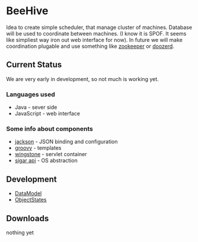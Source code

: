 BeeHive
=======

Idea to create simple scheduler, that manage cluster of machines. Database will be used to coordinate between machines. 
(I know it is SPOF. It seems like simpliest way iron out web interface for now). In future we will make coordination plugable 
and use something like [zookeeper](http://zookeeper.apache.org/) or [doozerd](https://github.com/ha/doozerd).

Current Status
--------------

We are very early in development, so not much is working yet.

### Languages used
 
* Java - sever side
* JavaScript - web interface 

### Some info about components 

* [jackson](http://jackson.codehaus.org/Home) - JSON binding and configuration
* [groovy](http://groovy.codehaus.org/) - templates
* [wingstone](http://winstone.sourceforge.net/) - servlet container
* [sigar api](http://support.hyperic.com/display/SIGAR/Home) - OS abstraction 


Development
-----------

- [DataModel](https://github.com/repshak/BeeHive/raw/master/BeeHive/design/dbModel.png)
- [ObjectStates](https://github.com/repshak/BeeHive/raw/master/BeeHive/design/ObjectStates.png)

Downloads
---------

nothing yet